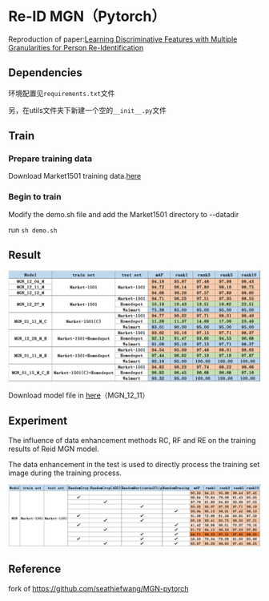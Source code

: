 # Re-ID MGN（Pytorch）
Reproduction of paper:[Learning Discriminative Features with Multiple Granularities for Person Re-Identification](https://arxiv.org/abs/1804.01438v1)

## Dependencies

环境配置见`requirements.txt`文件

另，在utils文件夹下新建一个空的`__init__.py`文件

## Train

### Prepare training data

Download Market1501 training data.[here](http://www.liangzheng.org/Project/project_reid.html)

### Begin to train

Modify the demo.sh file and add the Market1501 directory to --datadir

run `sh demo.sh`

##  Result
![image](https://github.com/lwplw/repository_image/blob/master/%E9%80%89%E5%8C%BA_170.png)

Download model file in [here](https://drive.google.com/open?id=1OG37yTbLVgPMi1N1aDySyhJMp5kWMHBm)（MGN_12_11）

## Experiment

The influence of data enhancement methods RC, RF and RE on the training results of Reid MGN model.

The data enhancement in the test is used to directly process the training set image during the training process.

![image](https://github.com/lwplw/repository_image/blob/master/%E9%80%89%E5%8C%BA_171.png)

## Reference

fork of https://github.com/seathiefwang/MGN-pytorch
